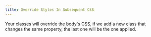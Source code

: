 ```yaml
---
title: Override Styles In Subsequent CSS
---
```

Your classes will override the body's CSS, if we add a new class that changes the same property, the last one will be the one applied.